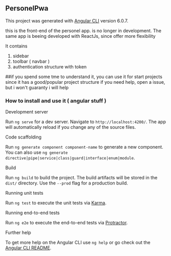 ## PersonelPwa

This project was generated with [Angular CLI](https://github.com/angular/angular-cli) version 6.0.7.

this is the front-end of the personel app.
is no longer in development. 
The same app is beeing developed with ReactJs, since offer more flexibility 

It contains

1. sidebar
2. toolbar ( navbar )
3. authentication structure with token


##if you spend some tme to understand it, you can use it for start projects since it has a good/popular project structure
if you need help, open a issue, but i won't guaranty i will help


### How to install and use it ( angular stuff )
 Development server

Run `ng serve` for a dev server. Navigate to `http://localhost:4200/`. The app will automatically reload if you change any of the source files.

 Code scaffolding

Run `ng generate component component-name` to generate a new component. You can also use `ng generate directive|pipe|service|class|guard|interface|enum|module`.

 Build

Run `ng build` to build the project. The build artifacts will be stored in the `dist/` directory. Use the `--prod` flag for a production build.

 Running unit tests

Run `ng test` to execute the unit tests via [Karma](https://karma-runner.github.io).

 Running end-to-end tests

Run `ng e2e` to execute the end-to-end tests via [Protractor](http://www.protractortest.org/).

Further help

To get more help on the Angular CLI use `ng help` or go check out the [Angular CLI README](https://github.com/angular/angular-cli/blob/master/README.md).
